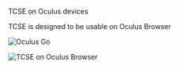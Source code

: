 TCSE on Oculus devices

TCSE is designed to be usable on Oculus Browser

![Oculus Go](https://i.gyazo.com/24a419b75b0b428f794fd52fc33adc15.png)

![TCSE on Oculus Browser](https://gyazo.com/0ad39dbd6c727545db44ac2088211931.png)

